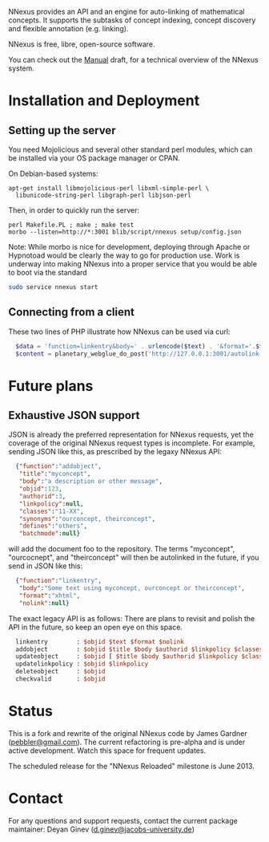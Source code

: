 NNexus provides an API and an engine for auto-linking of mathematical concepts.
 It supports the subtasks of concept indexing, concept discovery and flexible annotation (e.g. linking).

NNexus is free, libre, open-source software.

You can check out the [Manual](MANUAL.md) draft, for a technical overview of the NNexus system.

# Installation and Deployment

## Setting up the server

You need Mojolicious and several other standard perl
modules, which can be installed via your OS package manager or CPAN.

On Debian-based systems:
```
apt-get install libmojolicious-perl libxml-simple-perl \
  libunicode-string-perl libgraph-perl libjson-perl
```

Then, in order to quickly run the server:

```
perl Makefile.PL ; make ; make test
morbo --listen=http://*:3001 blib/script/nnexus setup/config.json
```

Note: While morbo is nice for development, deploying through Apache or Hypnotoad would be clearly the way to go for production use.
Work is underway into making NNexus into a proper service that you would be able to boot via the standard

```sh
sudo service nnexus start
```

## Connecting from a client

These two lines of PHP illustrate how NNexus can be used via curl:

```php
  $data = 'function=linkentry&body=' . urlencode($text) . '&format='.$format.'&domain=planetmath';
  $content = planetary_webglue_do_post('http://127.0.0.1:3001/autolink',$data);
```

# Future plans

## Exhaustive JSON support

JSON is already the preferred representation for NNexus requests, yet the coverage of the original NNexus request types is incomplete.
For example, sending JSON like this, as prescribed by the legaxy NNexus API:

```json
  {"function":"addobject",
   "title":"myconcept",
   "body":"a description or other message",
   "objid":123,
   "authorid":3,
   "linkpolicy":null,
   "classes":"11-XX",
   "synonyms":"ourconcept, theirconcept",
   "defines":"others",
   "batchmode":null}
```

will add the document foo to the repository.  The terms
"myconcept", "ourcocnept", and "theirconcept" will then be
autolinked in the future, if you send in JSON like this:

```json
  {"function":"linkentry",
   "body":"Some text using myconcept, ourconcept or theirconcept",
   "format":"xhtml",
   "nolink":null}
```

The exact legacy API is as follows:
 There are plans to revisit and polish the API in the future, so keep an open eye on this space.
 
```perl
  linkentry        : $objid $text $format $nolink
  addobject        : $objid $title $body $authorid $linkpolicy $classes $synonyms $defines $batchmode
  updateobject     : $objid [ $title $body $authorid $linkpolicy $classes $synonyms $defines $batchmode ]
  updatelinkpolicy : $objid $linkpolicy
  deleteobject     : $objid
  checkvalid       : $objid
```

# Status

This is a fork and rewrite of the original NNexus code by James Gardner (pebbler@gmail.com).
The current refactoring is pre-alpha and is under active development. Watch this space for frequent updates.

The scheduled release for the "NNexus Reloaded" milestone is June 2013.

# Contact

For any questions and support requests, contact the current package maintainer:
Deyan Ginev (d.ginev@jacobs-university.de)
